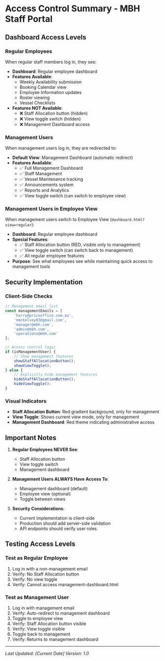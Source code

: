 # Access Control Summary - MBH Staff Portal

## Dashboard Access Levels

### Regular Employees
When regular staff members log in, they see:
- **Dashboard**: Regular employee dashboard
- **Features Available**:
  - Weekly Availability submission
  - Booking Calendar view  
  - Employee Information updates
  - Roster viewing
  - Vessel Checklists
- **Features NOT Available**:
  - ❌ Staff Allocation button (hidden)
  - ❌ View toggle switch (hidden)
  - ❌ Management Dashboard access

### Management Users
When management users log in, they are redirected to:
- **Default View**: Management Dashboard (automatic redirect)
- **Features Available**:
  - ✅ Full Management Dashboard
  - ✅ Staff Management
  - ✅ Vessel Maintenance tracking
  - ✅ Announcements system
  - ✅ Reports and Analytics
  - ✅ View toggle switch (can switch to employee view)

### Management Users in Employee View
When management users switch to Employee View (`dashboard.html?view=regular`):
- **Dashboard**: Regular employee dashboard
- **Special Features**:
  - ✅ Staff Allocation button (RED, visible only to management)
  - ✅ View toggle switch (can switch back to management)
  - ✅ All regular employee features
- **Purpose**: See what employees see while maintaining quick access to management tools

## Security Implementation

### Client-Side Checks
```javascript
// Management email list
const managementEmails = [
    'harry@priceoffice.com.au',
    'mmckelvey03@gmail.com',
    'manager@mbh.com',
    'admin@mbh.com',
    'operations@mbh.com'
];

// Access control logic
if (isManagementUser) {
    // Show management features
    showStaffAllocationButton();
    showViewToggle();
} else {
    // Explicitly hide management features
    hideStaffAllocationButton();
    hideViewToggle();
}
```

### Visual Indicators
- **Staff Allocation Button**: Red gradient background, only for management
- **View Toggle**: Shows current view mode, only for management
- **Management Dashboard**: Red theme indicating administrative access

## Important Notes

1. **Regular Employees NEVER See**:
   - Staff Allocation button
   - View toggle switch
   - Management dashboard

2. **Management Users ALWAYS Have Access To**:
   - Management dashboard (default)
   - Employee view (optional)
   - Toggle between views

3. **Security Considerations**:
   - Current implementation is client-side
   - Production should add server-side validation
   - API endpoints should verify user roles

## Testing Access Levels

### Test as Regular Employee
1. Log in with a non-management email
2. Verify: No Staff Allocation button
3. Verify: No view toggle
4. Verify: Cannot access management-dashboard.html

### Test as Management User
1. Log in with management email
2. Verify: Auto-redirect to management dashboard
3. Toggle to employee view
4. Verify: Staff Allocation button visible
5. Verify: View toggle visible
6. Toggle back to management
7. Verify: Returns to management dashboard

---

*Last Updated: [Current Date]*
*Version: 1.0*
